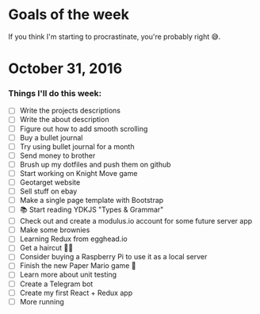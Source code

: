 Goals of the week
=================

If you think I'm starting to procrastinate, you're probably right 😅.

# October 31, 2016

### Things I'll do this week:

- [ ] Write the projects descriptions
- [ ] Write the about description
- [ ] Figure out how to add smooth scrolling
- [ ] Buy a bullet journal
- [ ] Try using bullet journal for a month
- [ ] Send money to brother
- [ ] Brush up my dotfiles and push them on github
- [ ] Start working on Knight Move game
- [ ] Geotarget website
- [ ] Sell stuff on ebay
- [ ] Make a single page template with Bootstrap
- [ ] 📚 Start reading YDKJS "Types & Grammar"
- [ ] Check out and create a modulus.io account for some future server app
- [ ] Make some brownies
- [ ] Learning Redux from egghead.io
- [ ] Get a haircut 💇‍♂️
- [ ] Consider buying a Raspberry Pi to use it as a local server
- [ ] Finish the new Paper Mario game 👾
- [ ] Learn more about unit testing
- [ ] Create a Telegram bot
- [ ] Create my first React + Redux app
- [ ] More running